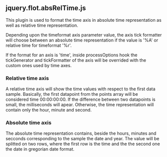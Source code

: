 ## jquery.flot.absRelTime.js

This plugin is used to format the time axis in absolute time representation as
well as relative time representation.

Depending upon the timeformat axis parameter value, the axis tick formatter will
choose between an absolute time representation if the value is '%A' or
relative time for timeformat '%r'.

If the format for an axis is 'time', inside processOptions hook the tickGenerator
and tickFormatter of the axis will be overrided with the custom ones used by time axes.

### Relative time axis
A relative time axis will show the time values with respect to the first data sample.
Basically, the first datapoint from the points array will be considered time 00:00:00:00.
If the difference between two datapoints is small, the milliseconds will apear.
Otherwise, the time representation will contain only the hour, minute and second.


### Absolute time axis
The absolute time representation contains, beside the hours, minutes and secconds
corresponding to the sample the date and year.
The value will be splitted on two rows, where the first row is the time and
the the second one the date in gregorian date format.
